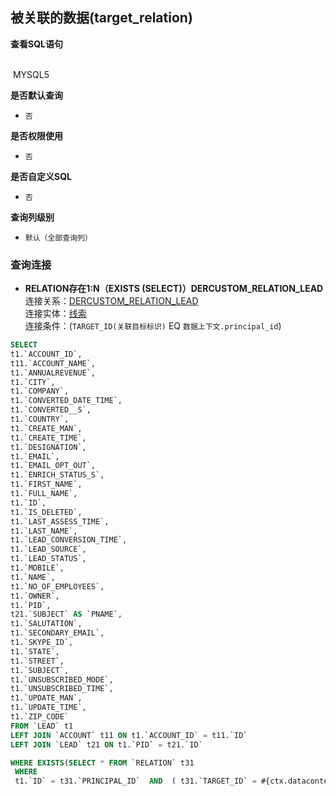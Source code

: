 ## 被关联的数据(target_relation) <!-- {docsify-ignore-all} -->



<p class="panel-title"><b>查看SQL语句</b></p>
<br>

<el-row>
&nbsp;<el-tag @click="MYSQL5 = true">MYSQL5</el-tag>
</el-row>

<br>
<p class="panel-title"><b>是否默认查询</b></p>

* `否`

<p class="panel-title"><b>是否权限使用</b></p>

* `否`

<p class="panel-title"><b>是否自定义SQL</b></p>

* `否`

<p class="panel-title"><b>查询列级别</b></p>

* `默认（全部查询列）`




### 查询连接
* **RELATION存在1:N（EXISTS (SELECT)）DERCUSTOM_RELATION_LEAD**<br>
连接关系：[DERCUSTOM_RELATION_LEAD](der/DERCUSTOM_RELATION_LEAD)<br>
连接实体：[线索](module/crm/lead)<br>
连接条件：(`TARGET_ID(关联目标标识)` EQ `数据上下文.principal_id`)<br>




<el-dialog v-model="MYSQL5" title="MYSQL5">

```sql
SELECT
t1.`ACCOUNT_ID`,
t11.`ACCOUNT_NAME`,
t1.`ANNUALREVENUE`,
t1.`CITY`,
t1.`COMPANY`,
t1.`CONVERTED_DATE_TIME`,
t1.`CONVERTED__S`,
t1.`COUNTRY`,
t1.`CREATE_MAN`,
t1.`CREATE_TIME`,
t1.`DESIGNATION`,
t1.`EMAIL`,
t1.`EMAIL_OPT_OUT`,
t1.`ENRICH_STATUS_S`,
t1.`FIRST_NAME`,
t1.`FULL_NAME`,
t1.`ID`,
t1.`IS_DELETED`,
t1.`LAST_ASSESS_TIME`,
t1.`LAST_NAME`,
t1.`LEAD_CONVERSION_TIME`,
t1.`LEAD_SOURCE`,
t1.`LEAD_STATUS`,
t1.`MOBILE`,
t1.`NAME`,
t1.`NO_OF_EMPLOYEES`,
t1.`OWNER`,
t1.`PID`,
t21.`SUBJECT` AS `PNAME`,
t1.`SALUTATION`,
t1.`SECONDARY_EMAIL`,
t1.`SKYPE_ID`,
t1.`STATE`,
t1.`STREET`,
t1.`SUBJECT`,
t1.`UNSUBSCRIBED_MODE`,
t1.`UNSUBSCRIBED_TIME`,
t1.`UPDATE_MAN`,
t1.`UPDATE_TIME`,
t1.`ZIP_CODE`
FROM `LEAD` t1 
LEFT JOIN `ACCOUNT` t11 ON t1.`ACCOUNT_ID` = t11.`ID` 
LEFT JOIN `LEAD` t21 ON t1.`PID` = t21.`ID` 

WHERE EXISTS(SELECT * FROM `RELATION` t31 
 WHERE 
 t1.`ID` = t31.`PRINCIPAL_ID`  AND  ( t31.`TARGET_ID` = #{ctx.datacontext.principal_id} ) ) AND t1.IS_DELETED = 0
```

</el-dialog>

<script>
 const { createApp } = Vue
  createApp({
    data() {
      return {
                MYSQL5 : false
        
      }
    },
    methods: {
    }
  }).use(ElementPlus).mount('#app')
</script>